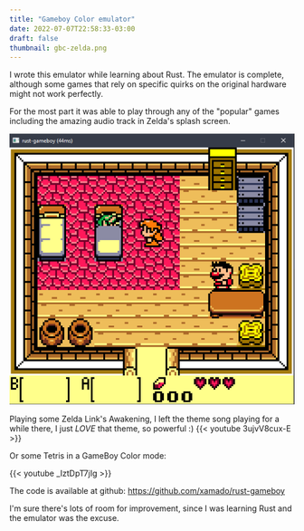 ```yaml
---
title: "Gameboy Color emulator"
date: 2022-07-07T22:58:33-03:00
draft: false
thumbnail: gbc-zelda.png
---
```


I wrote this emulator while learning about Rust. The emulator is complete, although some games that rely on specific quirks on the original
hardware might not work perfectly. 

For the most part it was able to play through any of the "popular" games including the amazing audio track in Zelda's splash screen.

![Image alt dasdasd](gbc-zelda.png "Zelda Link's Awakening for GameBoy Color. Ignore de 44ms in the title, Windows snip tool freezes the rendering while taking the screenshot.")



Playing some Zelda Link's Awakening, I left the theme song playing for a while there, I just *LOVE* that theme, so powerful :)
{{< youtube 3ujvV8cux-E >}}

Or some Tetris in a GameBoy Color mode:

{{< youtube _IztDpT7jIg >}}

The code is available at github: https://github.com/xamado/rust-gameboy

I'm sure there's lots of room for improvement, since I was learning Rust and the emulator was the excuse.
